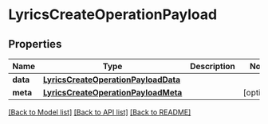 # LyricsCreateOperationPayload

## Properties
Name | Type | Description | Notes
------------ | ------------- | ------------- | -------------
**data** | [**LyricsCreateOperationPayloadData**](LyricsCreateOperationPayloadData.md) |  | 
**meta** | [**LyricsCreateOperationPayloadMeta**](LyricsCreateOperationPayloadMeta.md) |  | [optional] 

[[Back to Model list]](../README.md#documentation-for-models) [[Back to API list]](../README.md#documentation-for-api-endpoints) [[Back to README]](../README.md)


